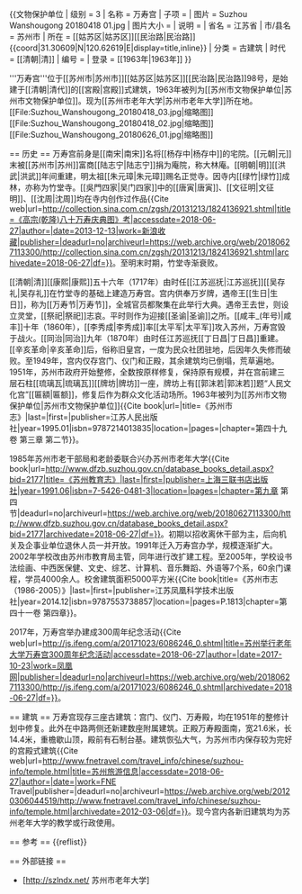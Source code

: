 {{文物保护单位
| 级别 = 3
| 名称 = 万寿宫
| 子项 = 
| 图片 = Suzhou Wanshougong 20180418 01.jpg
| 图片大小 = 
| 说明 = 
| 省名 = 江苏省
| 市/县名 = 苏州市
| 所在 = [[姑苏区|姑苏区]][[民治路|民治路]]<br />{{coord|31.30609|N|120.62619|E|display=title,inline}}
| 分类 = 古建筑
| 时代 = [[清朝|清]]
| 编号 = 
| 登录 = [[1963年|1963年]]
}}

'''万寿宫'''位于[[苏州市|苏州市]][[姑苏区|姑苏区]][[民治路|民治路]]98号，是始建于[[清朝|清代]]的[[宮殿|宫殿]]式建筑，1963年被列为[[苏州市文物保护单位|苏州市文物保护单位]]。现为[[苏州市老年大学|苏州市老年大学]]所在地。
[[File:Suzhou_Wanshougong_20180418_03.jpg|缩略图]]
[[File:Suzhou_Wanshougong_20180418_02.jpg|缩略图]]
[[File:Suzhou_Wanshougong_20180626_01.jpg|缩略图]]

== 历史 ==
万寿宫前身是[[南宋|南宋]]名将[[杨存中|杨存中]]的宅院。[[元朝|元]]末被[[苏州市|苏州]]富商[[陆志宁|陆志宁]]捐为庵院，称大林庵。[[明朝|明]][[洪武|洪武]]年间重建，明太祖[[朱元璋|朱元璋]]赐名正觉寺。因寺内[[绿竹|绿竹]]成林，亦称为竹堂寺。[[吳門四家|吴门四家]]中的[[唐寅|唐寅]]、[[文征明|文征明]]、[[沈周|沈周]]均在寺内创作过作品<ref>{{Cite web|url=http://collection.sina.com.cn/zgsh/20131213/1824136921.shtml|title=《高宗(乾隆)八十万寿庆典图》考|accessdate=2018-06-27|author=|date=2013-12-13|work=新浪收藏|publisher=|deadurl=no|archiveurl=https://web.archive.org/web/20180627113300/http://collection.sina.com.cn/zgsh/20131213/1824136921.shtml|archivedate=2018-06-27|df=}}</ref>。至明末时期，竹堂寺渐衰败。

[[清朝|清]][[康熙|康熙]]五十六年（1717年）由时任[[江苏巡抚|江苏巡抚]][[吴存礼|吴存礼]]在竹堂寺的基础上建造万寿宫。宫内供奉万岁牌，遇帝王[[生日|生日]]，称为[[万寿节|万寿节]]，全城官员都聚集在此举行大典。遇帝王去世，则设立灵堂，[[祭祀|祭祀]]志哀。平时则作为迎接[[圣谕|圣谕]]之所。[[咸丰_(年号)|咸丰]]十年（1860年），[[李秀成|李秀成]]率[[太平军|太平军]]攻入苏州，万寿宫毁于战火。[[同治|同治]]九年（1870年）由时任江苏巡抚[[丁日昌|丁日昌]]重建。[[辛亥革命|辛亥革命]]后，俗称旧皇宫，一度为民众社团驻地，后因年久失修而破败。至1949年，宫内仅存宫门、仪门和正殿，其余建筑均已倒塌，荒草遍地。1951年，苏州市政府开始整修，全数按原样修复，保持原有规模，并在宫前建三层石柱[[琉璃瓦|琉璃瓦]][[牌坊|牌坊]]一座，牌坊上有[[郭沫若|郭沫若]]题“人民文化宫”[[匾額|匾额]]，修复后作为群众文化活动场所。1963年被列为[[苏州市文物保护单位|苏州市文物保护单位]]<ref>{{Cite book|url=|title=《苏州市志》|last=|first=|publisher=江苏人民出版社|year=1995.01|isbn=9787214013835|location=|pages=|chapter=第四十九卷 第三章 第二节}}</ref>。

1985年苏州市老干部局和老龄委联合兴办苏州市老年大学<ref>{{Cite book|url=http://www.dfzb.suzhou.gov.cn/database_books_detail.aspx?bid=2177|title=《苏州教育志》|last=|first=|publisher=上海三联书店出版社|year=1991.06|isbn=7-5426-0481-3|location=|pages=|chapter=第九章 第四节|deadurl=no|archiveurl=https://web.archive.org/web/20180627113300/http://www.dfzb.suzhou.gov.cn/database_books_detail.aspx?bid=2177|archivedate=2018-06-27|df=}}</ref>。初期以招收离休干部为主，后向机关及企事业单位退休人员一并开放。1991年迁入万寿宫办学，规模逐渐扩大。2002年学校改由苏州市教育局主管，同年进行改扩建工程。至2005年，学校设书法绘画、中西医保健、文史、综艺、计算机、音乐舞蹈、外语等7个系，60余门课程，学员4000余人。校舍建筑面积5000平方米<ref>{{Cite book|title=《苏州市志（1986-2005）》|last=|first=|publisher=江苏凤凰科学技术出版社|year=2014.12|isbn=9787553738857|location=|pages=P.1813|chapter=第四十一卷 第四章}}</ref>。

2017年，万寿宫举办建成300周年纪念活动<ref>{{Cite web|url=http://js.ifeng.com/a/20171023/6086246_0.shtml|title=苏州举行老年大学万寿宫300周年纪念活动|accessdate=2018-06-27|author=|date=2017-10-23|work=凤凰网|publisher=|deadurl=no|archiveurl=https://web.archive.org/web/20180627113300/http://js.ifeng.com/a/20171023/6086246_0.shtml|archivedate=2018-06-27|df=}}</ref>。

== 建筑 ==
万寿宫现存三座古建筑：宫门、仪门、万寿殿，均在1951年的整修计划中修复。此外在中路两侧还新建数座附属建筑。正殿万寿殿面南，宽21.6米，长14.4米，重檐歇山顶，殿前有石制台基。建筑恢弘大气，为苏州市内保存较为完好的宫殿式建筑<ref>{{Cite web|url=http://www.fnetravel.com/travel_info/chinese/suzhou-info/temple.html|title=苏州旅游信息|accessdate=2018-06-27|author=|date=|work=FNE Travel|publisher=|deadurl=no|archiveurl=https://web.archive.org/web/20120306044519/http://www.fnetravel.com/travel_info/chinese/suzhou-info/temple.html|archivedate=2012-03-06|df=}}</ref>。现今宫内各新旧建筑均为苏州老年大学的教学或行政使用。

== 参考 ==
{{reflist}}

== 外部链接 ==

* [http://szlndx.net/ 苏州市老年大学]